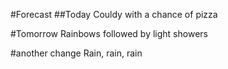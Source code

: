 #Forecast
##Today
Couldy with a chance of pizza

#Tomorrow
Rainbows followed by light showers

#another change
Rain, rain, rain
